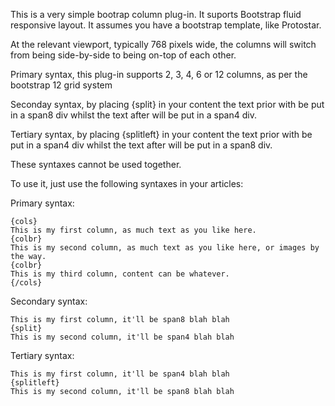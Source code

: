 This is a very simple bootrap column plug-in. It suports Bootstrap fluid responsive layout. It assumes you have a bootstrap template, like Protostar.

At the relevant viewport, typically 768 pixels wide, the columns will switch from being side-by-side to being on-top of each other.

Primary syntax, this plug-in supports 2, 3, 4, 6 or 12 columns, as per the bootstrap 12 grid system

Seconday syntax, by placing {split} in your content the text prior with be put in a span8 div whilst the text after will be put in a span4 div.

Tertiary syntax, by placing {splitleft} in your content the text prior with be put in a span4 div whilst the text after will be put in a span8 div.

These syntaxes cannot be used together.

To use it, just use the following syntaxes in your articles:

Primary syntax:

    {cols}
    This is my first column, as much text as you like here. 
    {colbr}
    This is my second column, as much text as you like here, or images by the way. 
    {colbr}
    This is my third column, content can be whatever. 
    {/cols} 
    

Secondary syntax:

    This is my first column, it'll be span8 blah blah 
    {split}
    This is my second column, it'll be span4 blah blah 
    

Tertiary syntax:

    This is my first column, it'll be span4 blah blah 
    {splitleft}
    This is my second column, it'll be span8 blah blah 
    
